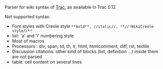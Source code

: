 Parser for wiki syntax of [Trac](http://trac.edgewall.org/), as available in Trac 0.12


Not supported syntax:

- Font styles with Creole style `**bold**, //italic//, **//!WikiCreole style//**`
- list: 'a' and 'i' numbering style
- Most of macros
- Processors : div, span, td, th, tr, html, htmlcomment, diff, rst, textile
- Discussion citations: other kind of blocks (list, definition ...) inside them are
  not parsed
- table: cell content on several lines

